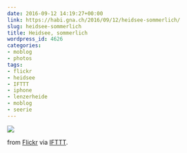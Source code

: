 ```yaml
---
date: 2016-09-12 14:19:27+00:00
link: https://habi.gna.ch/2016/09/12/heidsee-sommerlich/
slug: heidsee-sommerlich
title: Heidsee, sommerlich
wordpress_id: 4626
categories:
- moblog
- photos
tags:
- flickr
- heidsee
- IFTTT
- iphone
- lenzerheide
- moblog
- seerie
---
```


![](http://ift.tt/2clUB3c)  

  

from [Flickr](http://flic.kr/p/LGxncA) via [IFTTT](http://ift.tt/1c4nCfM).

